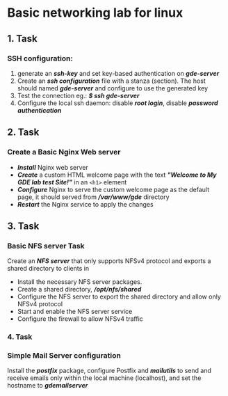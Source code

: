 # Basic networking lab for linux

## 1. Task

### SSH configuration:

1. generate an ***ssh-key*** and set key-based authentication on ***gde-server***
2. Create an ***ssh configuration*** file with a stanza (section). The host should named ***gde-server*** and configure to use the generated key
3. Test the connection eg.: ***$ ssh gde-server***
4. Configure the local ssh daemon: disable ***root login***, disable ***password authentication***


## 2. Task

### Create a Basic Nginx Web server

- ***Install*** Nginx web server
- ***Create*** a custom HTML welcome page with the text ***"Welcome to My GDE lab test Site!"*** in an `<h1>` element
- ***Configure*** Nginx to serve the custom welcome page as the default page, it should served from ***/var/www/gde*** directory
- ***Restart*** the Nginx service to apply the changes

## 3. Task

### Basic NFS server Task

Create an ***NFS server*** that only supports NFSv4 protocol and exports a shared directory to clients in

- Install the necessary NFS server packages.
- Create a shared directory, ***/opt/nfs/shared***
- Configure the NFS server to export the shared directory and allow only NFSv4 protocol
- Start and enable the NFS server service
- Configure the firewall to allow NFSv4 traffic

### 4. Task

### Simple Mail Server configuration

Install the ***postfix*** package, configure Postfix and ***mailutils*** to send and receive emails only within the local machine (localhost), and set the hostname to ***gdemailserver***